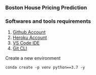 ### Boston House Pricing Prediction

### Softwares and tools requirements

1. [Github Account](https://github.com)
2. [Heroku Account](https://heroku.com)
3. [VS Code IDE](https://code.visualstudio.com)
4. [Git CLI](https://git-scm.com/book/en/v2/Getting-Started-The-Command-Line)

Create a new environment
```
conda create -p venv python==3.7 -y
```